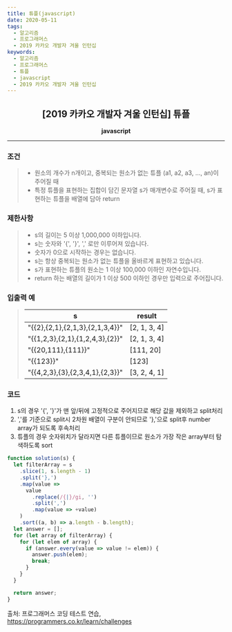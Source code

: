 ```yaml
---
title: 튜플(javascript)
date: 2020-05-11
tags:
  - 알고리즘
  - 프로그래머스
  - 2019 카카오 개발자 겨울 인턴십
keywords:
  - 알고리즘
  - 프로그래머스
  - 튜플
  - javascript
  - 2019 카카오 개발자 겨울 인턴십
---
```


## <center>[2019 카카오 개발자 겨울 인턴십] 튜플</center>

**<center>javascript</center>**

---

### 조건

> - 원소의 개수가 n개이고, 중복되는 원소가 없는 튜플 (a1, a2, a3, ..., an)이 주어질 때
> - 특정 튜플을 표현하는 집합이 담긴 문자열 s가 매개변수로 주어질 때, s가 표현하는 튜플을 배열에 담아 return

### 제한사항

> - s의 길이는 5 이상 1,000,000 이하입니다.
> - s는 숫자와 '{', '}', ',' 로만 이루어져 있습니다.
> - 숫자가 0으로 시작하는 경우는 없습니다.
> - s는 항상 중복되는 원소가 없는 튜플을 올바르게 표현하고 있습니다.
> - s가 표현하는 튜플의 원소는 1 이상 100,000 이하인 자연수입니다.
> - return 하는 배열의 길이가 1 이상 500 이하인 경우만 입력으로 주어집니다.

### 입출력 예

> | s                               | result       |
> | ------------------------------- | ------------ |
> | "{{2},{2,1},{2,1,3},{2,1,3,4}}" | [2, 1, 3, 4] |
> | "{{1,2,3},{2,1},{1,2,4,3},{2}}" | [2, 1, 3, 4] |
> | "{{20,111},{111}}"              | [111, 20]    |
> | "{{123}}"                       | [123]        |
> | "{{4,2,3},{3},{2,3,4,1},{2,3}}" | [3, 2, 4, 1] |

### 코드

1. s의 경우 '{', '}'가 맨 앞/뒤에 고정적으로 주어지므로 해당 값을 제외하고 split처리
2. ','를 기준으로 split시 2차원 배열이 구분이 안되므로 '},'으로 split후 number array가 되도록 후속처리
3. 튜플의 경우 숫자위치가 달라지면 다른 튜플이므로 원소가 가장 작은 array부터 탐색하도록 sort

```javascript
function solution(s) {
  let filterArray = s
    .slice(1, s.length - 1)
    .split('},')
    .map(value =>
      value
        .replace(/{|}/gi, '')
        .split(',')
        .map(value => +value)
    )
    .sort((a, b) => a.length - b.length);
  let answer = [];
  for (let array of filterArray) {
    for (let elem of array) {
      if (answer.every(value => value != elem)) {
        answer.push(elem);
        break;
      }
    }
  }

  return answer;
}
```

출처: 프로그래머스 코딩 테스트 연습, https://programmers.co.kr/learn/challenges
